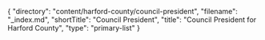 {
  "directory": "content/harford-county/council-president",
  "filename": "_index.md",
  "shortTitle": "Council President",
  "title": "Council President for Harford County",
  "type": "primary-list"
}
